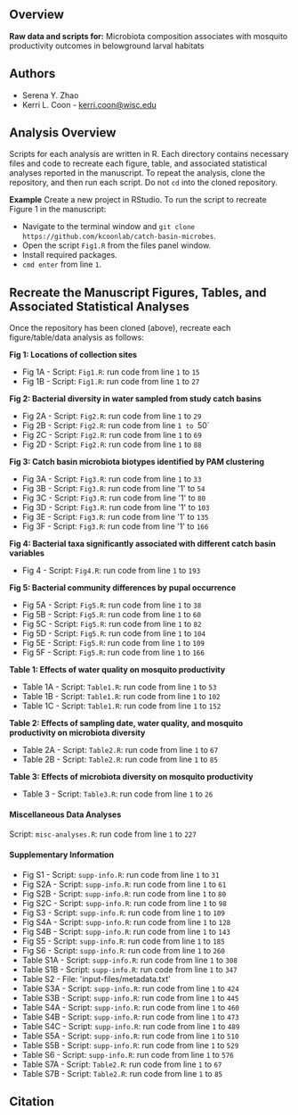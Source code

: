 ## Overview 
**Raw data and scripts for:**
Microbiota composition associates with mosquito productivity outcomes in belowground larval habitats

## Authors 
* Serena Y. Zhao
* Kerri L. Coon - kerri.coon@wisc.edu

## Analysis Overview 
Scripts for each analysis are written in R. Each directory contains necessary files and code to recreate each figure, table, and associated statistical analyses reported in the manuscript. To repeat the analysis, clone the repository, and then run each script. Do not `cd` into the cloned repository. 

**Example**
Create a new project in RStudio. To run the script to recreate Figure 1 in the manuscript: 
* Navigate to the terminal window and `git clone https://github.com/kcoonlab/catch-basin-microbes`.
* Open the script `Fig1.R` from the files panel window.
* Install required packages. 
* `cmd enter` from line `1`.

## Recreate the Manuscript Figures, Tables, and Associated Statistical Analyses
Once the repository has been cloned (above), recreate each figure/table/data analysis as follows: 

**Fig 1: Locations of collection sites**
* Fig 1A - Script: `Fig1.R`: run code from line `1` to `15`
* Fig 1B - Script: `Fig1.R`: run code from line `1` to `27`

**Fig 2: Bacterial diversity in water sampled from study catch basins**
* Fig 2A - Script: `Fig2.R`: run code from line `1` to `29`
* Fig 2B - Script: `Fig2.R`: run code from line `1 to `50`
* Fig 2C - Script: `Fig2.R`: run code from line `1` to `69`
* Fig 2D - Script: `Fig2.R`: run code from line `1` to `88`

**Fig 3: Catch basin microbiota biotypes identified by PAM clustering**
* Fig 3A - Script: `Fig3.R`: run code from line `1` to `33`
* Fig 3B - Script: `Fig3.R`: run code from line '1' to `54`
* Fig 3C - Script: `Fig3.R`: run code from line '1' to `80`
* Fig 3D - Script: `Fig3.R`: run code from line '1' to `103`
* Fig 3E - Script: `Fig3.R`: run code from line '1' to `135`
* Fig 3F - Script: `Fig3.R`: run code from line '1' to `166`

**Fig 4: Bacterial taxa significantly associated with different catch basin variables**
* Fig 4 - Script: `Fig4.R`: run code from line `1` to `193`

**Fig 5: Bacterial community differences by pupal occurrence**
* Fig 5A - Script: `Fig5.R`: run code from line `1` to `38`
* Fig 5B - Script: `Fig5.R`: run code from line `1` to `60`
* Fig 5C - Script: `Fig5.R`: run code from line `1` to `82`
* Fig 5D - Script: `Fig5.R`: run code from line `1` to `104`
* Fig 5E - Script: `Fig5.R`: run code from line `1` to `109`
* Fig 5F - Script: `Fig5.R`: run code from line `1` to `166`

**Table 1: Effects of water quality on mosquito productivity**
* Table 1A - Script: `Table1.R`: run code from line `1` to `53`
* Table 1B - Script: `Table1.R`: run code from line `1` to `102`
* Table 1C - Script: `Table1.R`: run code from line `1` to `152`

**Table 2: Effects of sampling date, water quality, and mosquito productivity on microbiota diversity**
* Table 2A - Script: `Table2.R`: run code from line `1` to `67`
* Table 2B - Script: `Table2.R`: run code from line `1` to `85`
  
**Table 3: Effects of microbiota diversity on mosquito productivity**
* Table 3 - Script: `Table3.R`: run code from line `1` to `26`

#### Miscellaneous Data Analyses
Script: `misc-analyses.R`: run code from line `1` to `227`

#### Supplementary Information 
* Fig S1 - Script: `supp-info.R`: run code from line `1` to `31`
* Fig S2A - Script: `supp-info.R`: run code from line `1` to `61`
* Fig S2B - Script: `supp-info.R`: run code from line `1` to `80`
* Fig S2C - Script: `supp-info.R`: run code from line `1` to `98`
* Fig S3 - Script: `supp-info.R`: run code from line `1` to `109`
* Fig S4A - Script: `supp-info.R`: run code from line `1` to `128`
* Fig S4B - Script: `supp-info.R`: run code from line `1` to `143`
* Fig S5 - Script: `supp-info.R`: run code from line `1` to `185`
* Fig S6 - Script: `supp-info.R`: run code from line `1` to `260`
* Table S1A - Script: `supp-info.R`: run code from line `1` to `308`
* Table S1B - Script: `supp-info.R`: run code from line `1` to `347`
* Table S2 - File: 'input-files/metadata.txt'
* Table S3A - Script: `supp-info.R`: run code from line `1` to `424`
* Table S3B - Script: `supp-info.R`: run code from line `1` to `445`
* Table S4A - Script: `supp-info.R`: run code from line `1` to `460`
* Table S4B - Script: `supp-info.R`: run code from line `1` to `473`
* Table S4C - Script: `supp-info.R`: run code from line `1` to `489`
* Table S5A - Script: `supp-info.R`: run code from line `1` to `510`
* Table S5B - Script: `supp-info.R`: run code from line `1` to `529`
* Table S6 - Script: `supp-info.R`: run code from line `1` to `576`
* Table S7A - Script: `Table2.R`: run code from line `1` to `67`
* Table S7B - Script: `Table2.R`: run code from line `1` to `85`

## Citation 
